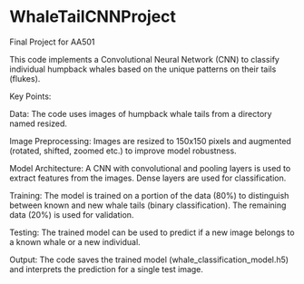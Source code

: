 # WhaleTailCNNProject
Final Project for AA501

This code implements a Convolutional Neural Network (CNN) to classify individual humpback whales based on the unique patterns on their tails (flukes).

Key Points:

Data: The code uses images of humpback whale tails from a directory named resized.

Image Preprocessing: Images are resized to 150x150 pixels and augmented (rotated, shifted, zoomed etc.) to improve model robustness.

Model Architecture: A CNN with convolutional and pooling layers is used to extract features from the images. Dense layers are used for classification.

Training: The model is trained on a portion of the data (80%) to distinguish between known and new whale tails (binary classification). The remaining data (20%) is used for validation.

Testing: The trained model can be used to predict if a new image belongs to a known whale or a new individual.

Output: The code saves the trained model (whale_classification_model.h5) and interprets the prediction for a single test image.
